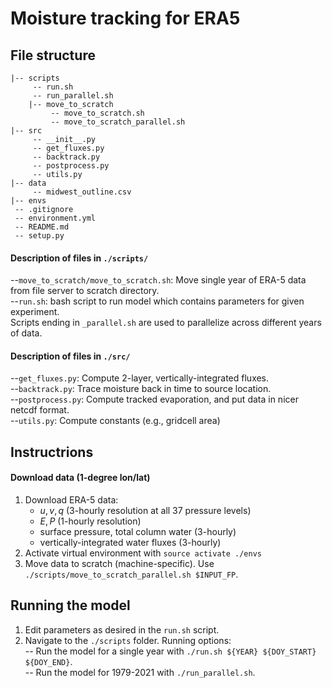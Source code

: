 # Moisture tracking for ERA5

## File structure  
```
|-- scripts  
     -- run.sh  
     -- run_parallel.sh  
    |-- move_to_scratch  
         -- move_to_scratch.sh  
         -- move_to_scratch_parallel.sh   
|-- src  
     -- __init__.py  
     -- get_fluxes.py  
     -- backtrack.py  
     -- postprocess.py  
     -- utils.py  
|-- data
     -- midwest_outline.csv  
|-- envs
 -- .gitignore  
 -- environment.yml  
 -- README.md  
 -- setup.py  
```

#### Description of files in ```./scripts/``` 
--```move_to_scratch/move_to_scratch.sh```: Move single year of ERA-5 data from file server to scratch directory.  
--```run.sh```: bash script to run model which contains parameters for given experiment.  
Scripts ending in ```_parallel.sh``` are used to parallelize across different years of data.


#### Description of files in ```./src/```
--```get_fluxes.py```: Compute 2-layer, vertically-integrated fluxes.  
--```backtrack.py```: Trace moisture back in time to source location.  
--```postprocess.py```: Compute tracked evaporation, and put data in nicer netcdf format.  
--```utils.py```: Compute constants (e.g., gridcell area)  


## Instructrions

#### Download data (1-degree lon/lat)
1. Download ERA-5 data:
    - $u,v,q$ (3-hourly resolution at all 37 pressure levels)    
    - $E,P$ (1-hourly resolution)
    - surface pressure, total column water (3-hourly)  
    - vertically-integrated water fluxes (3-hourly)    
2. Activate virtual environment with ```source activate ./envs```
3. Move data to scratch (machine-specific). Use ```./scripts/move_to_scratch_parallel.sh $INPUT_FP```.

## Running the model
1. Edit parameters as desired in the ```run.sh``` script.  
2. Navigate to the ```./scripts``` folder. Running options:  
-- Run the model for a single year with ```./run.sh ${YEAR} ${DOY_START} ${DOY_END}```.  
-- Run the model for 1979-2021 with ```./run_parallel.sh```.  
